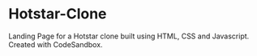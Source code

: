 # Hotstar-Clone
Landing Page for a Hotstar clone built using HTML, CSS and Javascript.<br>
Created with CodeSandbox.
